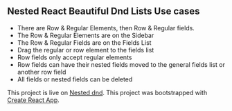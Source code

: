 ## Nested React Beautiful Dnd Lists Use cases

- There are Row & Regular Elements, then Row & Regular fields.
- The Row & Regular Elements are on the Sidebar
- The Row & Regular Fields are on the Fields List
- Drag the regular or row element to the fields list
- Row fields only accept regular elements
- Row fields can have their nested fields moved to the general fields list or another row field
- All fields or nested fields can be deleted


This project is live on [Nested dnd](https://nested-dnd-deolaj.netlify.app).
This project was bootstrapped with [Create React App](https://github.com/facebook/create-react-app).
